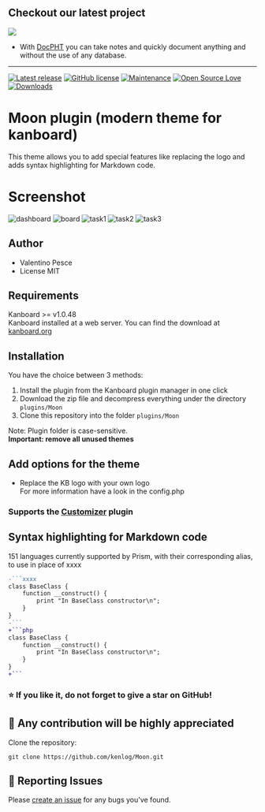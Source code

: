 ## Checkout our latest project
[![](https://raw.githubusercontent.com/docpht/docpht/master/public/assets/img/logo.png)](https://github.com/docpht/docpht)

- With [DocPHT](https://github.com/docpht/docpht) you can take notes and quickly document anything and without the use of any database.
-----------

[![Latest release](https://img.shields.io/github/release/kenlog/Moon.svg)](https://github.com/kenlog/Moon/releases)
[![GitHub license](https://img.shields.io/github/license/Naereen/StrapDown.js.svg)](https://github.com/kenlog/Moon/blob/master/LICENSE)
[![Maintenance](https://img.shields.io/badge/Maintained%3F-yes-green.svg)](https://github.com/kenlog/Moon/graphs/contributors)
[![Open Source Love](https://badges.frapsoft.com/os/v1/open-source.svg?v=103)]()
[![Downloads](https://img.shields.io/github/downloads/kenlog/Moon/total.svg)](https://github.com/kenlog/Moon/releases)

# Moon plugin (modern theme for kanboard)

This theme allows you to add special features like replacing the logo and adds syntax highlighting for Markdown code.

# Screenshot
![dashboard](https://user-images.githubusercontent.com/11728231/47354997-877d4980-d6c0-11e8-9cd5-205d28e04b42.png)
![board](https://user-images.githubusercontent.com/11728231/47355000-89dfa380-d6c0-11e8-80df-41387c603ceb.png)
![task1](https://user-images.githubusercontent.com/11728231/47355004-8ba96700-d6c0-11e8-8f20-9a4f1e3c3038.png)
![task2](https://user-images.githubusercontent.com/11728231/47355009-8cda9400-d6c0-11e8-8b4b-bf1e222c8c89.png)
![task3](https://user-images.githubusercontent.com/11728231/47355014-8ea45780-d6c0-11e8-8293-061ba548783b.png)

Author
------------
- Valentino Pesce
- License MIT

Requirements
------------
Kanboard >= v1.0.48  
Kanboard installed at a web server.
You can find the download at [kanboard.org](https://kanboard.org/)

Installation
------------
You have the choice between 3 methods:

1. Install the plugin from the Kanboard plugin manager in one click
2. Download the zip file and decompress everything under the directory `plugins/Moon`
3. Clone this repository into the folder `plugins/Moon`

Note: Plugin folder is case-sensitive.  
**Important: remove all unused themes**

Add options for the theme
------------
- Replace the KB logo with your own logo  
For more information have a look in the config.php  
### Supports the [Customizer](https://github.com/creecros/Customizer) plugin

Syntax highlighting for Markdown code
------------
151 languages currently supported by Prism, with their corresponding alias, to use in place of xxxx
 
```diff
-```xxxx
class BaseClass {
    function __construct() {
        print "In BaseClass constructor\n";
    }
}
-```
+```php
class BaseClass {
    function __construct() {
        print "In BaseClass constructor\n";
    }
}
+```
```

### :star: If you like it, do not forget to give a star on GitHub!

:construction_worker: Any contribution will be highly appreciated
------------
Clone the repository: 
```console 
git clone https://github.com/kenlog/Moon.git
```
:bug: Reporting Issues
------------
Please [create an issue](https://github.com/kenlog/Moon/issues) for any bugs you've found.
